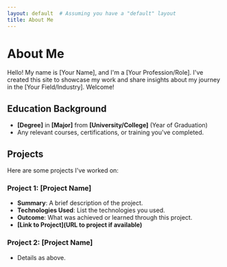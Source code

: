 ```yaml
---
layout: default  # Assuming you have a "default" layout
title: About Me
---
```

# About Me

Hello! My name is [Your Name], and I'm a [Your Profession/Role]. I've created this site to showcase my work and share insights about my journey in the [Your Field/Industry]. Welcome!

## Education Background

- **[Degree]** in **[Major]** from **[University/College]** (Year of Graduation)
- Any relevant courses, certifications, or training you've completed.

## Projects

Here are some projects I've worked on:

### Project 1: [Project Name]
- **Summary**: A brief description of the project.
- **Technologies Used**: List the technologies you used.
- **Outcome**: What was achieved or learned through this project.
- **[Link to Project](URL to project if available)**

### Project 2: [Project Name]
- Details as above.

